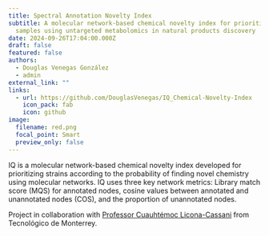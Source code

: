 ```yaml
---
title: Spectral Annotation Novelty Index
subtitle: A molecular network-based chemical novelty index for prioritizing
  samples using untargeted metabolomics in natural products discovery
date: 2024-09-26T17:04:00.000Z
draft: false
featured: false
authors:
  - Douglas Venegas González
  - admin
external_link: ""
links:
  - url: https://github.com/DouglasVenegas/IQ_Chemical-Novelty-Index
    icon_pack: fab
    icon: github
image:
  filename: red.png
  focal_point: Smart
  preview_only: false
---
```

IQ is a molecular network-based chemical novelty index developed for prioritizing strains according to the probability of finding novel chemistry using molecular networks. IQ uses three key network metrics: Library match score (MQS) for annotated nodes, cosine values between annotated and unannotated nodes (COS), and the proportion of unannotated nodes.

Project in collaboration with [Professor Cuauhtémoc Licona-Cassani](https://research.tec.mx/vivo-tec/display/PID_312560) from Tecnológico de Monterrey.
